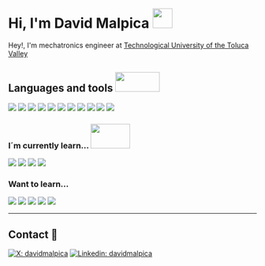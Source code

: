 # Hi, I'm David Malpica <img src="https://media.giphy.com/media/PMAF1DGNjMCe0gtYJM/giphy.gif" width="40">
Hey!, I'm mechatronics engineer at <a href="https://utvt.edomex.gob.mx/">Technological University of the Toluca Valley</a>

## Languages and tools <img src="https://media.giphy.com/media/LWFoU2lOqA4w9GheZa/giphy-downsized.gif" height="40" width="90">
<img src="https://img.shields.io/badge/-JAVASCRIPT-F7DF1E?style=for-the-badge&logo=javascript&logoColor=black"> <img src="https://img.shields.io/badge/-REACT-61DAFB?style=for-the-badge&logo=react&logoColor=black">
<img src="https://img.shields.io/badge/-BOOTSTRAP-7952B3?style=for-the-badge&logo=bootstrap&logoColor=white">
<img src="https://img.shields.io/badge/-NODEJS-339933?style=for-the-badge&logo=node.js&logoColor=white">
<img src="https://img.shields.io/badge/-MARKDOWN-323330?style=for-the-badge&logo=markdown&logoColor=white">
<img src="https://img.shields.io/badge/-GIT-F05032?style=for-the-badge&logo=git&logoColor=white">
<img src="https://img.shields.io/badge/-GITKRAKEN-179287?style=for-the-badge&logo=gitkraken&logoColor=white">
<img src="https://img.shields.io/badge/-VS%20CODE-007ACC?style=for-the-badge&logo=visualstudiocode&logoColor=white">
<img src="https://img.shields.io/badge/-FIGMA-F24E1E?style=for-the-badge&logo=figma&logoColor=white">
<img src="https://img.shields.io/badge/-ALACRITTY-F46D01?style=for-the-badge&logo=alacritty&logoColor=black">
<img src="https://img.shields.io/badge/-FIREFOX-FF7139?style=for-the-badge&logo=firefoxbrowser&logoColor=white">

### I´m currently learn... <img src="https://media.giphy.com/media/3oKIPeQ5Uz4gU6ID5K/giphy.gif" width="80" height="50">
<img src="https://img.shields.io/badge/-TAILWIND-06B6D4?style=for-the-badge&logo=tailwindcss&logoColor=white"> <img src="https://img.shields.io/badge/-PENPOT-323330?style=for-the-badge&logo=penpot&logoColor=white">
<img src="https://img.shields.io/badge/-ASTRO-BC52EE?style=for-the-badge&logo=astro&logoColor=black">
<img src="https://img.shields.io/badge/-POSTGRESQL-4169E1?style=for-the-badge&logo=postgresql&logoColor=black">

### Want to learn...
<img src="https://img.shields.io/badge/-TAURI-24C8D8?style=for-the-badge&logo=tauri&logoColor=white"> <img src="https://img.shields.io/badge/-THREE.JS-323330?style=for-the-badge&logo=three.js&logoColor=white">
<img src="https://img.shields.io/badge/-STRAPI-4945FF?style=for-the-badge&logo=strapi&logoColor=white">
<img src="https://img.shields.io/badge/-LINUX-FCC624?style=for-the-badge&logo=linux&logoColor=black">
<img src="https://img.shields.io/badge/-JWT-323330?style=for-the-badge&logo=json-web-tokens&logoColor=pink">

-----
<!-- ![GitHub stats](https://github-readme-stats.vercel.app/api?username=david-malpica&show_icons=true&hide_border=true) -->

## Contact 📓
[![X: davidmalpica](https://img.shields.io/twitter/follow/david_malpi?style=social)](https://twitter.com/david_malpi)
[![Linkedin: davidmalpica](https://img.shields.io/badge/-davidmalpica-blue?style=flat-square&logo=Linkedin&logoColor=white&link=https://www.linkedin.com/in/david-malpica/)](https://www.linkedin.com/in/david-malpica/)


<!-- ## A little more about personal stuff... <img src="https://media.giphy.com/media/plRmKXo3k98ZyYllw4/giphy.gif" width="50">
```javascript
 const david = {
  music: [Rock, Classic, Metal],
  read: [Books],
  learn: [Watercolor],
  phrase: "Never give up", Sergio 'Checo' Perez
 }
``` -->
